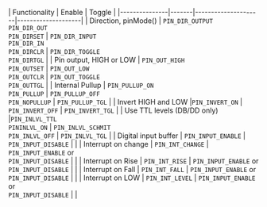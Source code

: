| Functionality            | Enable              | Toggle |
|---------------|-------|---------------------|--------------------|
| Direction, pinMode() | `PIN_DIR_OUTPUT`<br/>`PIN_DIR_OUT`<br/>`PIN_DIRSET` | `PIN_DIR_INPUT`<br/>`PIN_DIR_IN`<br/>`PIN_DIRCLR`       | `PIN_DIR_TOGGLE`<br/>`PIN_DIRTGL` |
| Pin output, HIGH or LOW | `PIN_OUT_HIGH`<br/>`PIN_OUTSET`         | `PIN_OUT_LOW`<br/>`PIN_OUTCLR`          | `PIN_OUT_TOGGLE`<br/>`PIN_OUTTGL`       |
| Internal Pullup  | `PIN_PULLUP_ON`<br/>`PIN_PULLUP`        | `PIN_PULLUP_OFF`<br/>`PIN_NOPULLUP`       | `PIN_PULLUP_TGL`       |
| Invert HIGH and LOW |`PIN_INVERT_ON`        | `PIN_INVERT_OFF`       | `PIN_INVERT_TGL`       |
| Use TTL levels (DB/DD only) |`PIN_INLVL_TTL`<br/>`PININLVL_ON`        | `PIN_INLVL_SCHMIT`<br/>`PIN_INLVL_OFF`     | `PIN_INLVL_TGL`        |
| Digital input buffer | `PIN_INPUT_ENABLE`     | `PIN_INPUT_DISABLE`    |  |
| Interrupt on change | `PIN_INT_CHANGE`       | `PIN_INPUT_ENABLE` or<br/>`PIN_INPUT_DISABLE`     |  |
| Interrupt on Rise  | `PIN_INT_RISE`         | `PIN_INPUT_ENABLE` or<br/>`PIN_INPUT_DISABLE`     |  |
| Interrupt on Fall  | `PIN_INT_FALL`         | `PIN_INPUT_ENABLE` or<br/>`PIN_INPUT_DISABLE`      |  |
| Interrupt on LOW  | `PIN_INT_LEVEL`        | `PIN_INPUT_ENABLE` or<br/>`PIN_INPUT_DISABLE`      |  |

